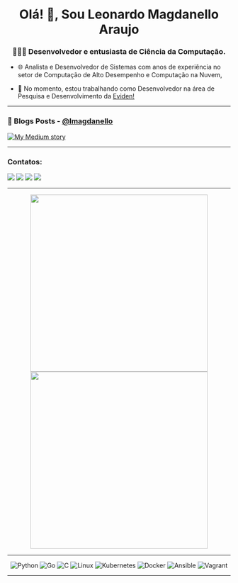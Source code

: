 <h1 align="center">Olá! 👋, Sou Leonardo Magdanello Araujo</h1>
<h3 align="center">👨‍💻💡 Desenvolvedor e entusiasta de Ciência da Computação.</h3>


- 🌐 Analista e Desenvolvedor de Sistemas com anos de experiência no setor de Computação de Alto Desempenho e Computação na Nuvem,

- 🔭 No momento, estou trabalhando como Desenvolvedor na área de Pesquisa e Desenvolvimento da [Eviden!](https://www.linkedin.com/company/eviden/)

---

### 📝 Blogs Posts - [@lmagdanello](https://medium.com/@lmagdanello)

[![My Medium story](https://medium-snippet-dc633c4f39a0.herokuapp.com/api/article.svg?username=@lmagdanello&index=0&source=medium)](#)

---
<p align="center">
<h3>Contatos:</h3>

<a href="https://linkedin.com/in/magdanello"><img src="https://img.shields.io/badge/LinkedIn-0077B5?style=flat-square&logo=linkedin&logoColor=white" target="_blank"/></a>
<a href = "mailto:lmagdanello40@gmail.com"><img src="https://img.shields.io/badge/Gmail-D14836?style=flat-square&logo=gmail&logoColor=white" target="_blank"></a>
<a href="https://instagram.com/developer_leonardo" target="_blank"><img src="https://img.shields.io/badge/Instagram-E4405F?style=flat-square&logo=instagram&logoColor=white" target="_blank"></a>
<a href="https://medium.com/@developer_leonardo" target="_blank"><img src="https://img.shields.io/badge/Medium-12100E?style=flat-square&logo=medium&logoColor=white" target="_blank"></a>
</p>

---
<p align="center">
  <img src="https://github-readme-stats.vercel.app/api?username=lmagdanello&show_icons=true&theme=dark" width="400">
  <img src="https://github-readme-stats.vercel.app/api/top-langs?username=lmagdanello&show_icons=true&locale=en&layout=compact&theme=dark" width="400">
</p>

---

<p align="center">
  <a>
    <img src="https://img.shields.io/badge/Python-%2314354C.svg?style=flat-square&logo=python&logoColor=white" alt="Python">
  </a>
  <a>
    <img src="https://img.shields.io/badge/Go-00ADD8?style=flat-square&logo=go&logoColor=white" alt="Go">
  </a>
  <a>
    <img src="https://img.shields.io/badge/C-00599C?style=flat-square&logo=c&logoColor=white" alt="C">
  </a>
  <a>
    <img src="https://img.shields.io/badge/Linux-FCC624?style=flat-square&logo=linux&logoColor=black" alt="Linux">
  </a>
  <a>
    <img src="https://img.shields.io/badge/kubernetes-%23326ce5.svg?style=flat-square&logo=kubernetes&logoColor=white" alt="Kubernetes">
  </a>
  <a>
    <img src="https://img.shields.io/badge/Docker-%232496ED.svg?style=flat-square&logo=docker&logoColor=white" alt="Docker">
  </a>
  <a>
    <img src="https://img.shields.io/badge/ansible-%231A1918.svg?style=flat-square&logo=ansible&logoColor=white" alt="Ansible">
  </a>
  <a>
    <img src="https://img.shields.io/badge/vagrant-%231563FF.svg?style=flat-square&logo=vagrant&logoColor=white" alt="Vagrant">
  </a>
</p>

---
